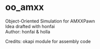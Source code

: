 # oo_amxx
Object-Oriented Simulation for AMXXPawn<br>
Idea drafted with honfai<br>
Author: honfai & holla

Credits: okapi module for assembly code
